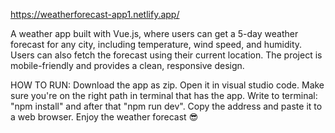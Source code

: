 https://weatherforecast-app1.netlify.app/

A weather app built with Vue.js, where users can get a 5-day weather forecast for any city, including temperature, wind speed, and humidity. Users can also fetch the forecast using their current location. The project is mobile-friendly and provides a clean, responsive design.

HOW TO RUN:
Download the app as zip.
Open it in visual studio code.
Make sure you're on the right path in terminal that has the app. 
Write to terminal: "npm install" and after that "npm run dev".
Copy the address and paste it to a web browser.
Enjoy the weather forecast 😎
